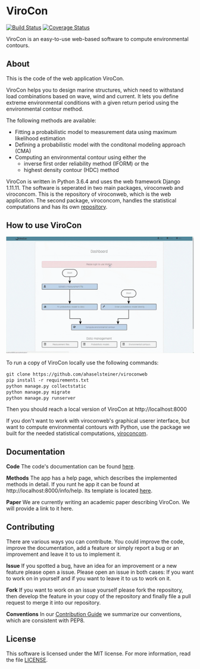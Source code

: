 # ViroCon

[![Build Status](https://travis-ci.org/ahaselsteiner/viroconweb.svg?branch=master)](https://travis-ci.org/ahaselsteiner/viroconweb)
[![Coverage Status](https://coveralls.io/repos/github/ahaselsteiner/viroconweb/badge.svg?branch=master&service=github)](https://coveralls.io/github/ahaselsteiner/viroconweb?branch=master)

ViroCon is an easy-to-use web-based software to compute environmental contours.

## About

This is the code of the web application ViroCon.

ViroCon helps you to design marine structures, which need to withstand load
combinations based on wave, wind and current. It lets you define extreme
environmental conditions with a given return period using the environmental
contour method.

The following methods are available:
* Fitting a probabilistic model to measurement data using maximum likelihood
estimation
* Defining a probabilistic model with the conditonal modeling approach (CMA)
* Computing an environmental contour using either the
  * inverse first order reliability method (IFORM) or the
  * highest density contour (HDC) method

ViroCon is written in Python 3.6.4 and uses the web framework Django 1.11.11.
 The software is seperated in two main packages, viroconweb and viroconcom.
 This is the repository of viroconweb, which is the web application.
 The second package, viroconcom, handles the statistical computations and
 has its own [repository](https://github.com/ahaselsteiner/viroconcom).

## How to use ViroCon

![Usage of viroconweb](static/images/calculating_a_contour_with_viroconweb.gif)

To run a copy of ViroCon locally use the following commands:
```
git clone https://github.com/ahaselsteiner/viroconweb
pip install -r requirements.txt
python manage.py collectstatic
python manage.py migrate
python manage.py runserver
```
Then you should reach a local version of ViroCon at http://localhost:8000


If you don't want to work with viroconweb's graphical userer interface, but
want to compute environmental contours with Python, use the package we
built for the needed statistical computations,
[viroconcom](https://github.com/ahaselsteiner/viroconcom).

## Documentation
**Code** The code's documentation can be found
[here](https://ahaselsteiner.github.io/viroconweb/).

**Methods** The app has a help page, which describes the implemented methods in
detail. If you runt he app it can be found at http://localhost:8000/info/help.
Its template is located
[here](https://github.com/ahaselsteiner/viroconweb/blob/master/info/templates/info/help.html).

**Paper** We are currently writing an academic paper describing ViroCon. We will
provide a link to it here.

## Contributing
There are various ways you can contribute. You could improve the code, improve
the documentation, add a feature or simply report a bug or an improvement and
leave it to us to implement it.

**Issue** If you spotted a bug, have an idea for an improvement or a new
 feature please open a issue. Please open an issue in both cases: If you want to
 work on in yourself and if you want to leave it to us to work on it.

**Fork** If you want to work on an issue yourself please fork the repository,
then develop the feature in your copy of the repository and finally
file a pull request to merge it into our repository.

**Conventions** In our [Contribution Guide](https://ahaselsteiner.github.io/viroconweb/styleguide.html)
we summarize our conventions, which are consistent with PEP8.

## License
This software is licensed under the MIT license. For more information, read the
file [LICENSE](https://github.com/ahaselsteiner/viroconweb/blob/master/LICENSE).
